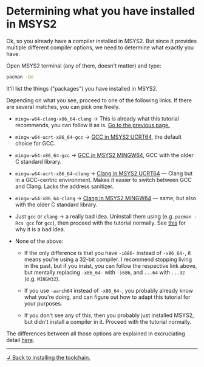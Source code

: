 # Determining what you have installed in MSYS2

Ok, so you already have **a** compiler installed in MSYS2. But since it provides multiple different compiler options, we need to determine what exactly you have.

Open MSYS2 terminal (any of them, doesn't matter) and type:
```sh
pacman -Qe
```
It'll list the things ("packages") you have installed in MSYS2.

Depending on what you see, proceed to one of the following links. If there are several matches, you can pick one freely.

* `mingw-w64-clang-x86_64-clang` → This is already what this tutorial recommends, you can follow it as is. [Go to the previous page.](/tooling/articles/installing_toolchain.md)

* `mingw-w64-ucrt-x86_64-gcc` → [GCC in MSYS2 UCRT64](./ucrt64_gcc.md), the default choice for GCC.

* `mingw-w64-x86_64-gcc` → [GCC in MSYS2 MINGW64](./mingw64_gcc.md), GCC with the older C standard library.

* `mingw-w64-ucrt-x86_64-clang` → [Clang in MSYS2 UCRT64](./ucrt64_clang.md) — Clang but in a GCC-centric environment. Makes it easier to switch between GCC and Clang. Lacks the address sanitizer.

* `mingw-w64-x86_64-clang` → [Clang in MSYS2 MINGW64](./mingw64_clang.md) — same, but also with the older C standard library.

* Just `gcc` or `clang` → a really bad idea. Uninstall them using (e.g. `pacman -Rcs gcc` for `gcc`), then proceed with the tutorial normally. See [this](/tooling/articles/choosing_compiler_and_more.md#) for why it is a bad idea.

* None of the above:

  * If the only difference is that you have `-i686-` instead of `-x86_64-`, it means you're using a 32-bit compiler. I recommend stopping living in the past, but if you insist, you can follow the respective link above, but mentally replacing `-x86_64-` with `-i686`, and `...64` with `...32` (e.g. `MINGW32`).

  * If you use `-aarch64` instead of `-x86_64-`, you probably already know what you're doing, and can figure out how to adapt this tutorial for your purposes.

  * If you don't see any of this, then you probably just installed MSYS2, but didn't install a compiler in it. Proceed with the tutorial normally.

The differences between all those options are explained in excruciating detail [here](/tooling/articles/choosing_compiler_and_more.md).

---

[↲ Back to installing the toolchain.](/tooling/articles/installing_toolchain.md)
